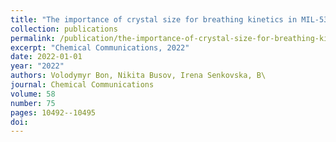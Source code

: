 ```yaml
---
title: "The importance of crystal size for breathing kinetics in MIL-53 (Al)"
collection: publications
permalink: /publication/the-importance-of-crystal-size-for-breathing-kinetics-in-mil/
excerpt: "Chemical Communications, 2022"
date: 2022-01-01
year: "2022"
authors: Volodymyr Bon, Nikita Busov, Irena Senkovska, B\
journal: Chemical Communications
volume: 58
number: 75
pages: 10492--10495
doi: 
---
```

